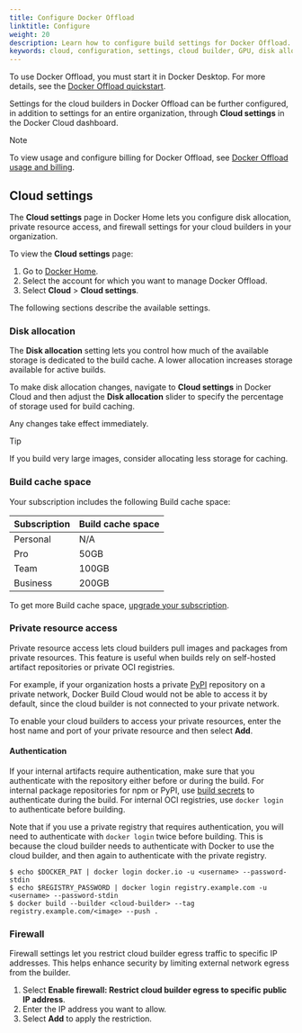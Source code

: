 ```yaml
---
title: Configure Docker Offload
linktitle: Configure
weight: 20
description: Learn how to configure build settings for Docker Offload.
keywords: cloud, configuration, settings, cloud builder, GPU, disk allocation, private resources, firewall
---
```


To use Docker Offload, you must start it in Docker Desktop. For more details,
see the [Docker Offload quickstart](/offload/quickstart/).

Settings for the cloud builders in Docker Offload can be further configured, in
addition to settings for an entire organization, through **Cloud settings** in
the Docker Cloud dashboard.

> [!NOTE]
>
> To view usage and configure billing for Docker Offload, see [Docker Offload
> usage and billing](/offload/usage/).

## Cloud settings

The **Cloud settings** page in Docker Home lets you configure disk
allocation, private resource access, and firewall settings for your cloud
builders in your organization.

To view the **Cloud settings** page:

1. Go to [Docker Home](https://app.docker.com/).
2. Select the account for which you want to manage Docker Offload.
3. Select **Cloud** > **Cloud settings**.

The following sections describe the available settings.

### Disk allocation

The **Disk allocation** setting lets you control how much of the available
storage is dedicated to the build cache. A lower allocation increases storage
available for active builds.

To make disk allocation changes, navigate to **Cloud settings** in Docker
Cloud and then adjust the **Disk allocation** slider to specify the
percentage of storage used for build caching.

Any changes take effect immediately.

> [!TIP]
>
> If you build very large images, consider allocating less storage for caching.

### Build cache space

Your subscription includes the following Build cache space:

| Subscription | Build cache space |
|--------------|-------------------|
| Personal     | N/A               |
| Pro          | 50GB              |
| Team         | 100GB             |
| Business     | 200GB             |

To get more Build cache space, [upgrade your subscription](/manuals/subscription/change.md).

### Private resource access

Private resource access lets cloud builders pull images and packages from
private resources. This feature is useful when builds rely on self-hosted
artifact repositories or private OCI registries.

For example, if your organization hosts a private [PyPI](https://pypi.org/)
repository on a private network, Docker Build Cloud would not be able to access
it by default, since the cloud builder is not connected to your private network.

To enable your cloud builders to access your private resources, enter the host
name and port of your private resource and then select **Add**.

#### Authentication

If your internal artifacts require authentication, make sure that you
authenticate with the repository either before or during the build. For internal
package repositories for npm or PyPI, use [build
secrets](/manuals/build/building/secrets.md) to authenticate during the build.
For internal OCI registries, use `docker login` to authenticate before building.

Note that if you use a private registry that requires authentication, you will
need to authenticate with `docker login` twice before building. This is because
the cloud builder needs to authenticate with Docker to use the cloud builder,
and then again to authenticate with the private registry.

```console
$ echo $DOCKER_PAT | docker login docker.io -u <username> --password-stdin
$ echo $REGISTRY_PASSWORD | docker login registry.example.com -u <username> --password-stdin
$ docker build --builder <cloud-builder> --tag registry.example.com/<image> --push .
```

### Firewall

Firewall settings let you restrict cloud builder egress traffic to specific IP
addresses. This helps enhance security by limiting external network egress from
the builder.

1. Select **Enable firewall: Restrict cloud builder egress to specific public IP address**.
2. Enter the IP address you want to allow.
3. Select **Add** to apply the restriction.

